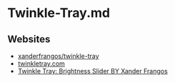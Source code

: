# Twinkle-Tray.md

## Websites

* [xanderfrangos/twinkle-tray](https://github.com/xanderfrangos/twinkle-tray)
* [twinkletray.com](https://twinkletray.com/)
* [Twinkle Tray: Brightness Slider BY Xander Frangos](https://www.microsoft.com/store/productId/9PLJWWSV01LK)
